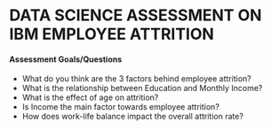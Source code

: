 # DATA SCIENCE ASSESSMENT ON IBM EMPLOYEE ATTRITION

#### Assessment Goals/Questions
- What do you think are the 3 factors behind employee attrition?
- What is the relationship between Education and Monthly Income?
- What is the effect of age on attrition?
- Is Income the main factor towards employee attrition?
- How does work-life balance impact the overall attrition rate?
